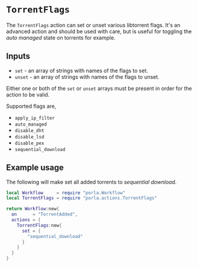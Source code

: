 # `TorrentFlags`

The `TorrentFlags` action can set or unset various libtorrent flags. It's an
advanced action and should be used with care, but is useful for toggling the
_auto managed_ state on torrents for example.

## Inputs

 * `set` - an array of strings with names of the flags to set.
 * `unset` - an array of strings with names of the flags to unset.

Either one or both of the `set` or `unset` arrays must be present in order for
the action to be valid.

Supported flags are,

 * `apply_ip_filter`
 * `auto_managed`
 * `disable_dht`
 * `disable_lsd`
 * `disable_pex`
 * `sequential_download`

## Example usage

The following will make set all added torrents to _sequential download_.

```lua
local Workflow     = require "porla.Workflow"
local TorrentFlags = require "porla.actions.TorrentFlags"

return Workflow:new{
  on      = "TorrentAdded",
  actions = {
    TorrentFlags:new{
      set = {
        "sequential_download"
      }
    }
  }
}
```

